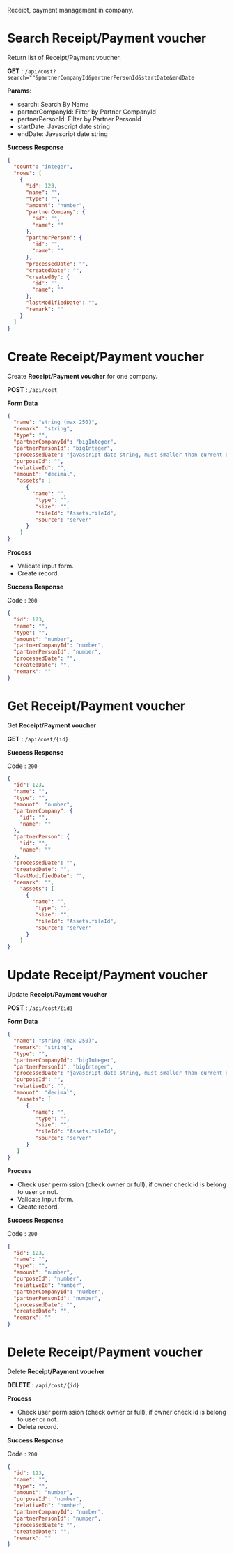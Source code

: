 Receipt, payment management in company.

# Search Receipt/Payment voucher

Return list of Receipt/Payment voucher.

**GET** : `/api/cost?search=""&partnerCompanyId&partnerPersonId&startDate&endDate`

**Params**:

 - search: Search By Name
 - partnerCompanyId: Filter by Partner CompanyId
 - partnerPersonId: Filter by Partner PersonId
 - startDate: Javascript date string
 - endDate:  Javascript date string

**Success Response**
```json
{
  "count": "integer",
  "rows": [
    {
      "id": 123,
      "name": "",
      "type": "",
      "amount": "number",
      "partnerCompany": {
        "id": "",
        "name": ""
      },
      "partnerPerson": {
        "id": "",
        "name": ""
      },
      "processedDate": "",
      "createdDate": "",
      "createdBy": {
        "id": "",
        "name": ""
      },
      "lastModifiedDate": "",
      "remark": ""
    }
  ]
}
```

# Create Receipt/Payment voucher

Create **Receipt/Payment voucher** for one company.

**POST** : `/api/cost`

**Form Data**

```json
{
  "name": "string (max 250)",
  "remark": "string",
  "type": "",
  "partnerCompanyId": "bigInteger",
  "partnerPersonId": "bigInteger",
  "processedDate": "javascript date string, must smaller than current date time.",
  "purposeId": "",
  "relativeId": "",
  "amount": "decimal",
   "assets": [
      {
        "name": "",
         "type": "",
         "size": "",
         "fileId": "Assets.fileId",
         "source": "server"
      }
    ]
}
```

**Process**

 - Validate input form.
 - Create record.

**Success Response**

Code : `200`

```json
{
  "id": 123,
  "name": "",
  "type": "",
  "amount": "number",
  "partnerCompanyId": "number",
  "partnerPersonId": "number",
  "processedDate": "",
  "createdDate": "",
  "remark": ""
}
```

# Get Receipt/Payment voucher

Get **Receipt/Payment voucher**

**GET** : `/api/cost/{id}`

**Success Response**

Code : `200`

```json
{
  "id": 123,
  "name": "",
  "type": "",
  "amount": "number",
  "partnerCompany": {
    "id": "",
    "name": ""
  },
  "partnerPerson": {
    "id": "",
    "name": ""
  },
  "processedDate": "",
  "createdDate": "",
  "lastModifiedDate": "",
  "remark": "",
    "assets": [
      {
        "name": "",
         "type": "",
         "size": "",
         "fileId": "Assets.fileId",
         "source": "server"
      }
    ]
}
```

# Update Receipt/Payment voucher

Update **Receipt/Payment voucher**

**POST** : `/api/cost/{id}`

**Form Data**

```json
{
  "name": "string (max 250)",
  "remark": "string",
  "type": "",
  "partnerCompanyId": "bigInteger",
  "partnerPersonId": "bigInteger",
  "processedDate": "javascript date string, must smaller than current date time.",
  "purposeId": "",
  "relativeId": "",
  "amount": "decimal",
   "assets": [
      {
        "name": "",
         "type": "",
         "size": "",
         "fileId": "Assets.fileId",
         "source": "server"
      }
   ]
}
```

**Process**
 - Check user permission (check owner or full), if owner check id is belong to user or not.
 - Validate input form.
 - Create record.

**Success Response**

Code : `200`

```json
{
  "id": 123,
  "name": "",
  "type": "",
  "amount": "number",
  "purposeId": "number",
  "relativeId": "number",
  "partnerCompanyId": "number",
  "partnerPersonId": "number",
  "processedDate": "",
  "createdDate": "",
  "remark": ""
}
```

# Delete Receipt/Payment voucher

Delete **Receipt/Payment voucher**

**DELETE** : `/api/cost/{id}`

**Process**
 - Check user permission (check owner or full), if owner check id is belong to user or not.
 - Delete record.

**Success Response**

Code : `200`

```json
{
  "id": 123,
  "name": "",
  "type": "",
  "amount": "number",
  "purposeId": "number",
  "relativeId": "number",
  "partnerCompanyId": "number",
  "partnerPersonId": "number",
  "processedDate": "",
  "createdDate": "",
  "remark": ""
}
```
